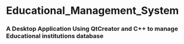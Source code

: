 # Educational_Management_System

### A Desktop Application Using QtCreator and C++ to manage Educational institutions database
